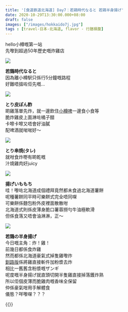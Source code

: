 ```yaml
---
title: '[食道鉄道北海道] Day7：若鶏時代なると 若鶏半身揚げ'
date: 2020-10-29T13:30:00.000+08:00
draft: false
images: ["/images/hokkaido7j.jpg"]
tags : [travel-日本-北海道, flavor - 行膳積腹]
---
```

 
hello小樽嘅第一站  
先嚟到超過50年歷史嘅炸雞店  

![](/images/hokkaido7j1.jpg)

**若鶏時代なると**  
因為離小樽駅只係行5分鐘嘅路程  
好難唔搵咗佢先嘅...

![](/images/hokkaido7j2.jpg)

**とり皮ぽん酢**  
啲雞落單先炸，就一邊飲住[小樽啤](https://hidie.net/hokkaido7i/)一邊食小食等  
脆炸雞皮上面淋咗橘子醋  
卡嚓卡嚓又唔會好油膩  
配啤酒就啱啱好～

![](/images/hokkaido7j3.jpg)

**とり串焼(タレ)**  
就咁食炸嘢有啲乾嘅  
汁燒雞肉好juicy  

![](/images/hokkaido7j4.jpg)

**揚げいももち**  
哇！嚟咗北海道成個禮拜竟然都未食過北海道薯餅  
呢種薯餅同平時可樂餅式完全唔同㗎  
可樂餅係麵包粉外皮裡面散散咁  
北海道式則係皮薄身脆口薯蓉撈勻牛油極軟滑  
但係食落又唔會油淋淋，正～  

![](/images/hokkaido7j.jpg)

**若鶏の半身揚げ**  
今日嘅主角：炸！雞！  
前幾日都係食炸雞  
然而都係北海道豪氣式掉隻雞嚟炸  
[釧路版](https://hidie.net/hokkaido2t/)係將雞直接斬件加粉漿去炸  
相比一舊舊含粉漿嘅ザンギ  
呢度嘅半身揚げ就直頭切開半隻雞直接掉落鑊炸熟  
所以佢個皮薄而脆雞肉嘅香味全保留  
仲係豪氣咁用手解體食  
儀態？咩嚟㗎？？？  
  
  
  
{{<hokkaido>}}
